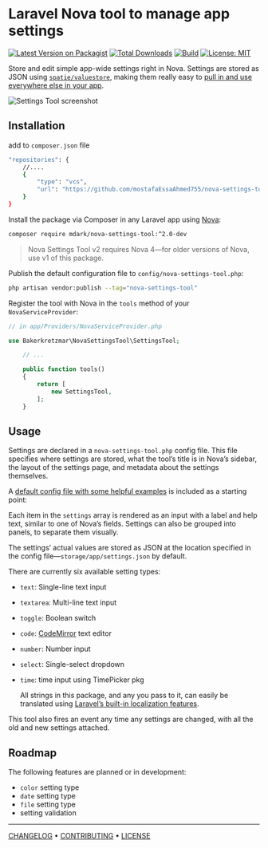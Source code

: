 # Laravel Nova tool to manage app settings

[![Latest Version on Packagist](https://img.shields.io/packagist/v/bakerkretzmar/nova-settings-tool.svg?style=flat)](https://packagist.org/packages/bakerkretzmar/nova-settings-tool)
[![Total Downloads](https://img.shields.io/packagist/dt/bakerkretzmar/nova-settings-tool.svg?style=flat)](https://packagist.org/packages/bakerkretzmar/nova-settings-tool)
[![Build](https://github.com/bakerkretzmar/nova-settings-tool/workflows/CI/badge.svg)](https://github.com/bakerkretzmar/nova-settings-tool/actions)
[![License: MIT](https://img.shields.io/badge/License-MIT-blue.svg?style=flat)](https://opensource.org/licenses/MIT)

Store and edit simple app-wide settings right in Nova. Settings are stored as JSON using [`spatie/valuestore`](https://github.com/spatie/valuestore), making them really easy to [pull in and use everywhere else in your app](https://laravel-news.com/global-application-settings).

![Settings Tool screenshot](settings-tool.png)

## Installation

add to `composer.json` file

```bash
"repositories": {
    //....
    {
        "type": "vcs",
        "url": "https://github.com/mostafaEssaAhmed755/nova-settings-tool.git"
    }
}
```

Install the package via Composer in any Laravel app using [Nova](https://nova.laravel.com):

```bash
composer require mdark/nova-settings-tool:^2.0-dev
```

> Nova Settings Tool v2 requires Nova 4—for older versions of Nova, use v1 of this package.

Publish the default configuration file to `config/nova-settings-tool.php`:

```bash
php artisan vendor:publish --tag="nova-settings-tool"
```

Register the tool with Nova in the `tools` method of your `NovaServiceProvider`:

```php
// in app/Providers/NovaServiceProvider.php

use Bakerkretzmar\NovaSettingsTool\SettingsTool;

    // ...

    public function tools()
    {
        return [
            new SettingsTool,
        ];
    }
```

## Usage

Settings are declared in a `nova-settings-tool.php` config file. This file specifies where settings are stored, what the tool’s title is in Nova’s sidebar, the layout of the settings page, and metadata about the settings themselves.

A [default config file with some helpful examples](config/nova-settings-tool.php) is included as a starting point:

Each item in the `settings` array is rendered as an input with a label and help text, similar to one of Nova’s fields. Settings can also be grouped into panels, to separate them visually.

The settings’ actual values are stored as JSON at the location specified in the config file—`storage/app/settings.json` by default.

There are currently six available setting types:

-   `text`: Single-line text input
-   `textarea`: Multi-line text input
-   `toggle`: Boolean switch
-   `code`: [CodeMirror](https://codemirror.net/) text editor
-   `number`: Number input
-   `select`: Single-select dropdown
-   `time`: time input using TimePicker pkg

    All strings in this package, and any you pass to it, can easily be translated using [Laravel’s built-in localization features](https://laravel.com/docs/localization#using-translation-strings-as-keys).

This tool also fires an event any time any settings are changed, with all the old and new settings attached.

## Roadmap

The following features are planned or in development:

-   `color` setting type
-   `date` setting type
-   `file` setting type
-   setting validation

---

[CHANGELOG](CHANGELOG.md) • [CONTRIBUTING](CONTRIBUTING.md) • [LICENSE](LICENSE.md)
